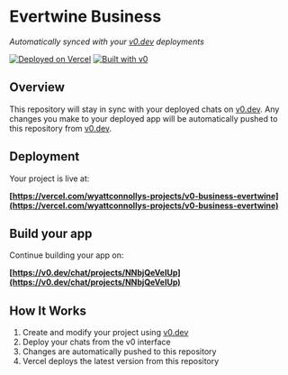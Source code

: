 # Evertwine Business

*Automatically synced with your [v0.dev](https://v0.dev) deployments*

[![Deployed on Vercel](https://img.shields.io/badge/Deployed%20on-Vercel-black?style=for-the-badge&logo=vercel)](https://vercel.com/wyattconnollys-projects/v0-business-evertwine)
[![Built with v0](https://img.shields.io/badge/Built%20with-v0.dev-black?style=for-the-badge)](https://v0.dev/chat/projects/NNbjQeVeIUp)

## Overview

This repository will stay in sync with your deployed chats on [v0.dev](https://v0.dev).
Any changes you make to your deployed app will be automatically pushed to this repository from [v0.dev](https://v0.dev).

## Deployment

Your project is live at:

**[https://vercel.com/wyattconnollys-projects/v0-business-evertwine](https://vercel.com/wyattconnollys-projects/v0-business-evertwine)**

## Build your app

Continue building your app on:

**[https://v0.dev/chat/projects/NNbjQeVeIUp](https://v0.dev/chat/projects/NNbjQeVeIUp)**

## How It Works

1. Create and modify your project using [v0.dev](https://v0.dev)
2. Deploy your chats from the v0 interface
3. Changes are automatically pushed to this repository
4. Vercel deploys the latest version from this repository